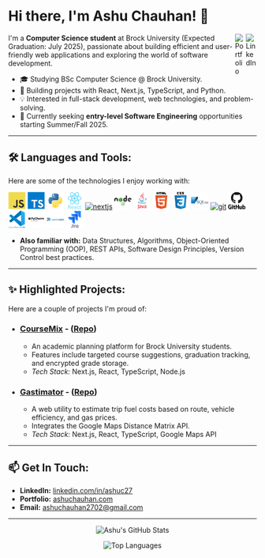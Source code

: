 # Hi there, I'm Ashu Chauhan! 👋

<a href="https://linkedin.com/in/ashuc27" target="_blank"><img align="right" alt="LinkedIn" width="22px" src="https://cdn.jsdelivr.net/npm/simple-icons@v3/icons/linkedin.svg" /></a>
<a href="https://ashuchauhan.com" target="_blank"><img align="right" alt="Portfolio" width="22px" src="https://cdn.jsdelivr.net/npm/simple-icons@v3/icons/googlechrome.svg" /></a>

I'm a **Computer Science student** at Brock University (Expected Graduation: July 2025), passionate about building efficient and user-friendly web applications and exploring the world of software development.

*   🎓 Studying BSc Computer Science @ Brock University.
*   🚀 Building projects with React, Next.js, TypeScript, and Python.
*   💡 Interested in full-stack development, web technologies, and problem-solving.
*   🌱 Currently seeking **entry-level Software Engineering** opportunities starting Summer/Fall 2025.

---

## 🛠️ Languages and Tools:

Here are some of the technologies I enjoy working with:

<p align="left">
  <a href="https://developer.mozilla.org/en-US/docs/Web/JavaScript" target="_blank" rel="noreferrer"><img src="https://raw.githubusercontent.com/devicons/devicon/master/icons/javascript/javascript-original.svg" alt="javascript" width="35" height="35"/></a>
  <a href="https://www.typescriptlang.org/" target="_blank" rel="noreferrer"><img src="https://raw.githubusercontent.com/devicons/devicon/master/icons/typescript/typescript-original.svg" alt="typescript" width="35" height="35"/></a>
  <a href="https://www.python.org" target="_blank" rel="noreferrer"><img src="https://raw.githubusercontent.com/devicons/devicon/master/icons/python/python-original.svg" alt="python" width="35" height="35"/></a>
  <a href="https://reactjs.org/" target="_blank" rel="noreferrer"><img src="https://raw.githubusercontent.com/devicons/devicon/master/icons/react/react-original-wordmark.svg" alt="react" width="35" height="35"/></a>
  <a href="https://nextjs.org/" target="_blank" rel="noreferrer"><img src="https://cdn.worldvectorlogo.com/logos/nextjs-2.svg" alt="nextjs" width="35" height="35"/></a>
  <a href="https://nodejs.org" target="_blank" rel="noreferrer"><img src="https://raw.githubusercontent.com/devicons/devicon/master/icons/nodejs/nodejs-original-wordmark.svg" alt="nodejs" width="35" height="35"/></a>
  <a href="https://www.java.com" target="_blank" rel="noreferrer"><img src="https://raw.githubusercontent.com/devicons/devicon/master/icons/java/java-original-wordmark.svg" alt="java" width="35" height="35"/></a>
  <a href="https://www.w3.org/html/" target="_blank" rel="noreferrer"><img src="https://raw.githubusercontent.com/devicons/devicon/master/icons/html5/html5-original-wordmark.svg" alt="html5" width="35" height="35"/></a>
  <a href="https://www.w3schools.com/css/" target="_blank" rel="noreferrer"><img src="https://raw.githubusercontent.com/devicons/devicon/master/icons/css3/css3-original-wordmark.svg" alt="css3" width="35" height="35"/></a>
  <a href="https://www.sqlite.org/" target="_blank" rel="noreferrer"><img src="https://raw.githubusercontent.com/devicons/devicon/master/icons/sqlite/sqlite-original-wordmark.svg" alt="sqlite" width="35" height="35"/></a> <!-- Or other SQL icon if preferred -->
  <a href="https://git-scm.com/" target="_blank" rel="noreferrer"><img src="https://www.vectorlogo.zone/logos/git-scm/git-scm-icon.svg" alt="git" width="35" height="35"/></a>
  <a href="https://github.com/" target="_blank" rel="noreferrer"><img src="https://raw.githubusercontent.com/devicons/devicon/master/icons/github/github-original-wordmark.svg" alt="github" width="35" height="35"/></a>
  <a href="https://code.visualstudio.com/" target="_blank" rel="noreferrer"><img src="https://raw.githubusercontent.com/devicons/devicon/master/icons/vscode/vscode-original-wordmark.svg" alt="vscode" width="35" height="35"/></a>
  <a href="https://www.jetbrains.com/pycharm/" target="_blank" rel="noreferrer"><img src="https://raw.githubusercontent.com/devicons/devicon/master/icons/pycharm/pycharm-original-wordmark.svg" alt="pycharm" width="35" height="35"/></a>
  <a href="https://www.jetbrains.com/idea/" target="_blank" rel="noreferrer"><img src="https://raw.githubusercontent.com/devicons/devicon/master/icons/intellij/intellij-original-wordmark.svg" alt="intellij" width="35" height="35"/></a>
  <a href="https://www.atlassian.com/software/jira" target="_blank" rel="noreferrer"><img src="https://raw.githubusercontent.com/devicons/devicon/master/icons/jira/jira-original-wordmark.svg" alt="jira" width="35" height="35"/></a>
</p>

*   **Also familiar with:** Data Structures, Algorithms, Object-Oriented Programming (OOP), REST APIs, Software Design Principles, Version Control best practices.

---

## ✨ Highlighted Projects:

Here are a couple of projects I'm proud of:

*   ### [CourseMix](https://www.coursemix.ca/) - ([Repo](https://github.com/ashuchauhan2/CourseMix))
    *   An academic planning platform for Brock University students.
    *   Features include targeted course suggestions, graduation tracking, and encrypted grade storage.
    *   *Tech Stack:* Next.js, React, TypeScript, Node.js

*   ### [Gastimator](https://gastimator.vercel.app/) - ([Repo](https://github.com/ashuchauhan2/Gastimator))
    *   A web utility to estimate trip fuel costs based on route, vehicle efficiency, and gas prices.
    *   Integrates the Google Maps Distance Matrix API.
    *   *Tech Stack:* Next.js, React, TypeScript, Google Maps API

---

## 📫 Get In Touch:

*   **LinkedIn:** [linkedin.com/in/ashuc27](https://linkedin.com/in/ashuc27)
*   **Portfolio:** [ashuchauhan.com](https://ashuchauhan.com)
*   **Email:** [ashuchauhan2702@gmail.com](mailto:ashuchauhan2702@gmail.com)

---

<p align="center">
  <img src="https://github-readme-stats.vercel.app/api?username=ashuchauhan2&show_icons=true&theme=radical&rank_icon=github" alt="Ashu's GitHub Stats" />
</p>
<p align="center">
  <img src="https://github-readme-stats.vercel.app/api/top-langs/?username=ashuchauhan2&layout=compact&theme=radical" alt="Top Languages" />
</p>
